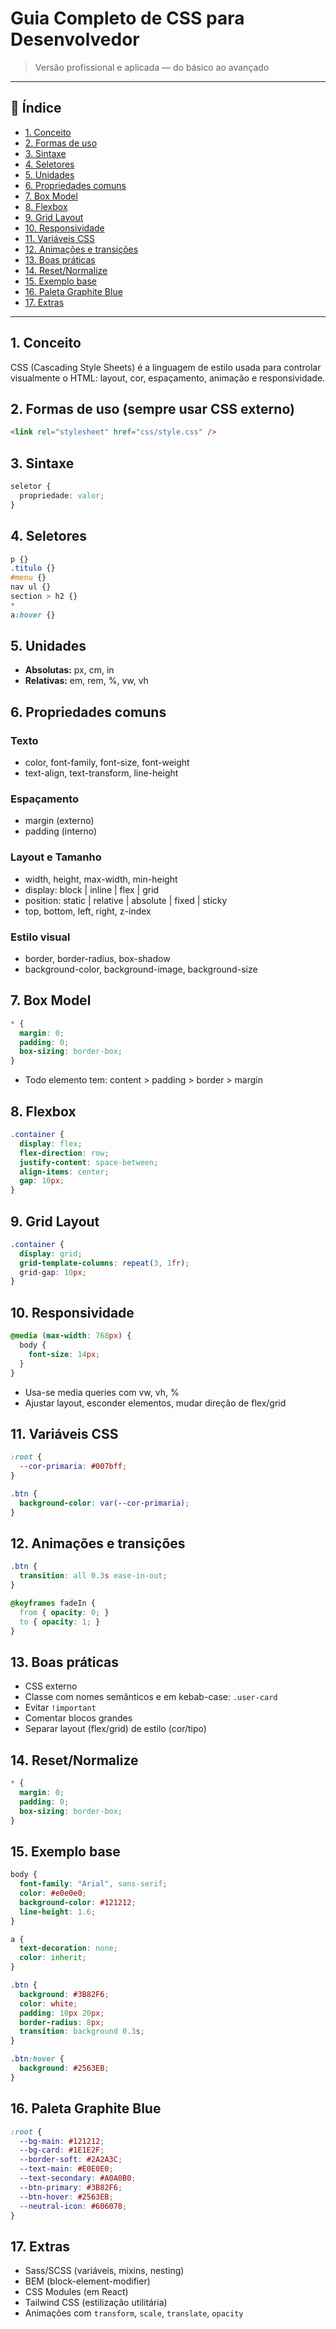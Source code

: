 # Guia Completo de CSS para Desenvolvedor

> Versão profissional e aplicada — do básico ao avançado

---

## 🔢 Índice

- [1. Conceito](#1-conceito)
- [2. Formas de uso](#2-formas-de-uso)
- [3. Sintaxe](#3-sintaxe)
- [4. Seletores](#4-seletores)
- [5. Unidades](#5-unidades)
- [6. Propriedades comuns](#6-propriedades-comuns)
- [7. Box Model](#7-box-model)
- [8. Flexbox](#8-flexbox)
- [9. Grid Layout](#9-grid-layout)
- [10. Responsividade](#10-responsividade)
- [11. Variáveis CSS](#11-variáveis-css)
- [12. Animações e transições](#12-animações-e-transições)
- [13. Boas práticas](#13-boas-práticas)
- [14. Reset/Normalize](#14-resetnormalize)
- [15. Exemplo base](#15-exemplo-base)
- [16. Paleta Graphite Blue](#16-paleta-graphite-blue)
- [17. Extras](#17-extras)

---

## 1. Conceito

CSS (Cascading Style Sheets) é a linguagem de estilo usada para controlar visualmente o HTML: layout, cor, espaçamento, animação e responsividade.

## 2. Formas de uso (sempre usar CSS externo)

```html
<link rel="stylesheet" href="css/style.css" />
```

## 3. Sintaxe

```css
seletor {
  propriedade: valor;
}
```

## 4. Seletores

```css
p {}
.titulo {}
#menu {}
nav ul {}
section > h2 {}
*
a:hover {}
```

## 5. Unidades

- **Absolutas:** px, cm, in
- **Relativas:** em, rem, %, vw, vh

## 6. Propriedades comuns

### Texto

- color, font-family, font-size, font-weight
- text-align, text-transform, line-height

### Espaçamento

- margin (externo)
- padding (interno)

### Layout e Tamanho

- width, height, max-width, min-height
- display: block | inline | flex | grid
- position: static | relative | absolute | fixed | sticky
- top, bottom, left, right, z-index

### Estilo visual

- border, border-radius, box-shadow
- background-color, background-image, background-size

## 7. Box Model

```css
* {
  margin: 0;
  padding: 0;
  box-sizing: border-box;
}
```

- Todo elemento tem: content > padding > border > margin

## 8. Flexbox

```css
.container {
  display: flex;
  flex-direction: row;
  justify-content: space-between;
  align-items: center;
  gap: 10px;
}
```

## 9. Grid Layout

```css
.container {
  display: grid;
  grid-template-columns: repeat(3, 1fr);
  grid-gap: 10px;
}
```

## 10. Responsividade

```css
@media (max-width: 768px) {
  body {
    font-size: 14px;
  }
}
```

- Usa-se media queries com vw, vh, %
- Ajustar layout, esconder elementos, mudar direção de flex/grid

## 11. Variáveis CSS

```css
:root {
  --cor-primaria: #007bff;
}

.btn {
  background-color: var(--cor-primaria);
}
```

## 12. Animações e transições

```css
.btn {
  transition: all 0.3s ease-in-out;
}

@keyframes fadeIn {
  from { opacity: 0; }
  to { opacity: 1; }
}
```

## 13. Boas práticas

- CSS externo
- Classe com nomes semânticos e em kebab-case: `.user-card`
- Evitar `!important`
- Comentar blocos grandes
- Separar layout (flex/grid) de estilo (cor/tipo)

## 14. Reset/Normalize

```css
* {
  margin: 0;
  padding: 0;
  box-sizing: border-box;
}
```

## 15. Exemplo base

```css
body {
  font-family: "Arial", sans-serif;
  color: #e0e0e0;
  background-color: #121212;
  line-height: 1.6;
}

a {
  text-decoration: none;
  color: inherit;
}

.btn {
  background: #3B82F6;
  color: white;
  padding: 10px 20px;
  border-radius: 8px;
  transition: background 0.3s;
}

.btn:hover {
  background: #2563EB;
}
```

## 16. Paleta Graphite Blue

```css
:root {
  --bg-main: #121212;
  --bg-card: #1E1E2F;
  --border-soft: #2A2A3C;
  --text-main: #E0E0E0;
  --text-secondary: #A0A0B0;
  --btn-primary: #3B82F6;
  --btn-hover: #2563EB;
  --neutral-icon: #606078;
}
```

## 17. Extras

- Sass/SCSS (variáveis, mixins, nesting)
- BEM (block-element-modifier)
- CSS Modules (em React)
- Tailwind CSS (estilização utilitária)
- Animações com `transform`, `scale`, `translate`, `opacity`
